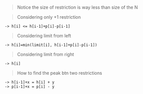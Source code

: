 > Notice the size of restriction is way less than size of the N

> Considering only +1 restriction

```
-> h[i] <= h[i-1]+p[i]-p[i-1]
```

> Considering limit from left

```
-> h[i]=min(limit[i], h[i-1]+p[i]-p[i-1])
```

> Considering limit from right

```
-> h[i]
```

> How to find the peak btn two restrictions

```
-> h[i-1]+x = h[i] + y
-> p[i-1]+x = p[i] - y
```
